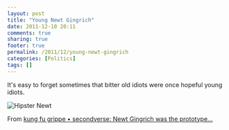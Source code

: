 ```yaml
---
layout: post
title: "Young Newt Gingrich"
date: 2011-12-10 20:11
comments: true
sharing: true
footer: true
permalink: /2011/12/young-newt-gingrich
categories: [Politics]
tags: []
---
```

It's easy to forget sometimes that bitter old idiots were once hopeful young idiots.

<img src='/f/images/hipsternewt.jpg' alt='Hipster Newt'>

From <a href="http://www.kungfugrippe.com/post/14031827386/secondverse-newt-gingrich-was-the-prototype">kung fu grippe • secondverse: Newt Gingrich was the prototype...</a>